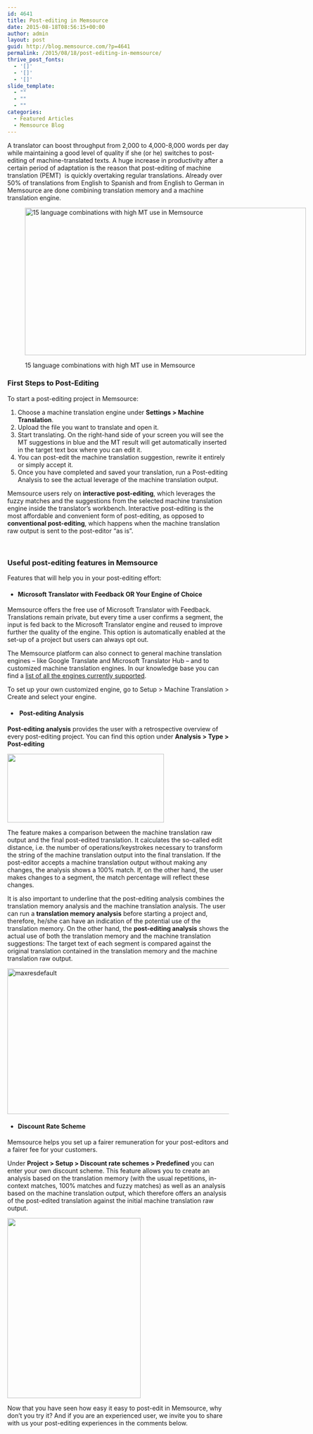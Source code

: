 ```yaml
---
id: 4641
title: Post-editing in Memsource
date: 2015-08-18T08:56:15+00:00
author: admin
layout: post
guid: http://blog.memsource.com/?p=4641
permalink: /2015/08/18/post-editing-in-memsource/
thrive_post_fonts:
  - '[]'
  - '[]'
  - '[]'
slide_template:
  - ""
  - ""
  - ""
categories:
  - Featured Articles
  - Memsource Blog
---
```

A translator can boost throughput from 2,000 to 4,000-8,000 words per day while maintaining a good level of quality if she (or he) switches to post-editing of machine-translated texts. A huge increase in productivity after a certain period of adaptation is the reason that post-editing of machine translation (PEMT)  is quickly overtaking regular translations. Already over 50% of translations from English to Spanish and from English to German in Memsource are done combining translation memory and a machine translation engine.<figure id="attachment_4642" style="width: 639px" class="wp-caption alignnone">

[<img class="wp-image-4642 size-full" src="/wp-content/uploads/2015/08/post-editing.png" alt="15 language combinations with high MT use in Memsource" width="639" height="335" />](/wp-content/uploads/2015/08/post-editing.png)<figcaption class="wp-caption-text">15 language combinations with high MT use in Memsource</figcaption></figure> 

<!--more-->

### First Steps to Post-Editing

To start a post-editing project in Memsource:

  1. Choose a machine translation engine under **Settings > Machine Translation**.
  2. Upload the file you want to translate and open it.
  3. Start translating. On the right-hand side of your screen you will see the MT suggestions in blue and the MT result will get automatically inserted in the target text box where you can edit it.
  4. You can post-edit the machine translation suggestion, rewrite it entirely or simply accept it.
  5. Once you have completed and saved your translation, run a Post-editing Analysis to see the actual leverage of the machine translation output.



Memsource users rely on **interactive post-editing**, which leverages the fuzzy matches and the suggestions from the selected machine translation engine inside the translator’s workbench. Interactive post-editing is the most affordable and convenient form of post-editing, as opposed to **conventional post-editing**, which happens when the machine translation raw output is sent to the post-editor “as is”.

&nbsp;

### Useful post-editing features in Memsource

Features that will help you in your post-editing effort:

  * #### **Microsoft Translator with Feedback OR Your Engine of Choice**

Memsource offers the free use of Microsoft Translator with Feedback. Translations remain private, but every time a user confirms a segment, the input is fed back to the Microsoft Translator engine and reused to improve further the quality of the engine. This option is automatically enabled at the set-up of a project but users can always opt out.

The Memsource platform can also connect to general machine translation engines &#8211; like Google Translate and Microsoft Translator Hub &#8211; and to customized machine translation engines. In our knowledge base you can find a [list of all the engines currently supported](http://wiki.memsource.com/wiki/Machine_Translation).

To set up your own customized engine, go to Setup > Machine Translation > Create and select your engine.

  * ####  **Post-editing Analysis**

**Post-editing analysis** provides the user with a retrospective overview of every post-editing project. You can find this option under **Analysis > Type > Post-editing**

<img class="alignnone" src="http://wiki.memsource.com/images/2/2f/Analysis-types.png" alt="" width="356" height="156" />

The feature makes a comparison between the machine translation raw output and the final post-edited translation. It calculates the so-called edit distance, i.e. the number of operations/keystrokes necessary to transform the string of the machine translation output into the final translation. If the post-editor accepts a machine translation output without making any changes, the analysis shows a 100% match. If, on the other hand, the user makes changes to a segment, the match percentage will reflect these changes.

It is also important to underline that the post-editing analysis combines the translation memory analysis and the machine translation analysis. The user can run a **translation memory analysis** before starting a project and, therefore, he/she can have an indication of the potential use of the translation memory. On the other hand, the **post-editing analysis** shows the actual use of both the translation memory and the machine translation suggestions: The target text of each segment is compared against the original translation contained in the translation memory and the machine translation raw output.

<img class="alignnone wp-image-4643 size-full" src="/wp-content/uploads/2015/08/maxresdefault-e1439884186945.jpg" alt="maxresdefault" width="550" height="331" />

  * #### **Discount Rate Scheme**

Memsource helps you set up a fairer remuneration for your post-editors and a fairer fee for your customers.

Under **Project > Setup > Discount rate schemes > Predefined** you can enter your own discount scheme. This feature allows you to create an analysis based on the translation memory (with the usual repetitions, in-context matches, 100% matches and fuzzy matches) as well as an analysis based on the machine translation output, which therefore offers an analysis of the post-edited translation against the initial machine translation raw output.

<img class="alignnone" src="http://wiki.memsource.com/images/b/b0/Net-rate-scheme.png" alt="" width="303" height="409" />

Now that you have seen how easy it easy to post-edit in Memsource, why don’t you try it? And if you are an experienced user, we invite you to share with us your post-editing experiences in the comments below.